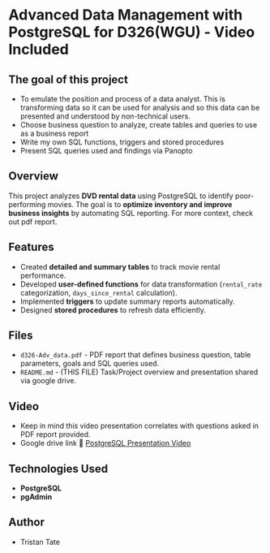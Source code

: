 # Advanced Data Management with PostgreSQL for D326(WGU) - Video Included

## The goal of this project
- To emulate the position and process of a data analyst. This is transforming data so it can be used for analysis and so this data can be presented and understood by non-technical users.
- Choose business question to analyze, create tables and queries to use as a business report
- Write my own SQL functions, triggers and stored procedures
- Present SQL queries used and findings via Panopto



## Overview
This project analyzes **DVD rental data** using PostgreSQL to identify poor-performing movies. The goal is to **optimize inventory and improve business insights** by automating SQL reporting. For more context, check out pdf report.


## Features
- Created **detailed and summary tables** to track movie rental performance.
- Developed **user-defined functions** for data transformation (`rental_rate` categorization, `days_since_rental` calculation).
- Implemented **triggers** to update summary reports automatically.
- Designed **stored procedures** to refresh data efficiently.

## Files
- `d326-Adv_data.pdf` - PDF report that defines business question, table parameters, goals and SQL queries used.
- `README.md` - (THIS FILE) Task/Project overview and presentation shared via google drive.

## Video
- Keep in mind this video presentation correlates with questions asked in PDF report provided.
- Google drive link
🎥 [PostgreSQL Presentation Video](https://drive.google.com/file/d/1mcOCtmnYjo504-y519NvA3TNFXPh2gZm/view?usp=sharing)


## Technologies Used
- **PostgreSQL**
- **pgAdmin**

## Author
- Tristan Tate
